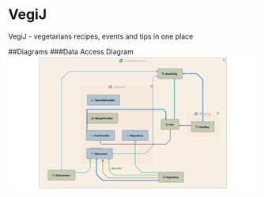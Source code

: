 # VegiJ
VegiJ - vegetarians recipes, events and tips in one place

##Diagrams
###Data Access Diagram
![alt text](https://github.com/djenitoo/VegiJ/blob/master/Diagrams/Dependencies%20Graph%20of%20Data%20Access%20Layer.png "DAL Diagram")

